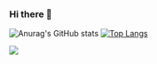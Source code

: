 ### Hi there 👋

<!--
**onedayday-wb/onedayday-wb** is a ✨ _special_ ✨ repository because its `README.md` (this file) appears on your GitHub profile.

Here are some ideas to get you started:

- 🔭 I’m currently working on ...
- 🌱 I’m currently learning ...
- 👯 I’m looking to collaborate on ...
- 🤔 I’m looking for help with ...
- 💬 Ask me about ...
- 📫 How to reach me: ...
- 😄 Pronouns: ...
- ⚡ Fun fact: ...
-->
![Anurag's GitHub stats](https://github-readme-stats.vercel.app/api?username=onedayday-wb&show_icons=true&theme=graywhite)
[![Top Langs](https://github-readme-stats.vercel.app/api/top-langs/?username=onedayday-wb)](https://github.com/onedayday-wb)

![]( https://steins-gate-visitor-count.greenhandatsjtu.repl.co/{onedayday-wb})
